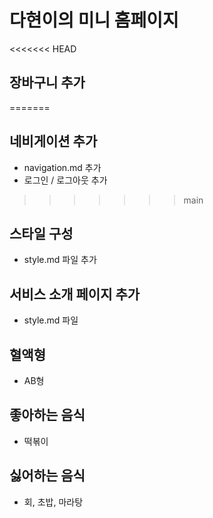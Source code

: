 # 다현이의 미니 홈페이지

<<<<<<< HEAD
## 장바구니 추가
=======
## 네비게이션 추가

- navigation.md 추가
- 로그인 / 로그아웃 추가
>>>>>>> main

## 스타일 구성

- style.md 파일 추가

## 서비스 소개 페이지 추가

- style.md 파일

## 혈액형

- AB형

## 좋아하는 음식

- 떡볶이

## 싫어하는 음식

- 회, 초밥, 마라탕
